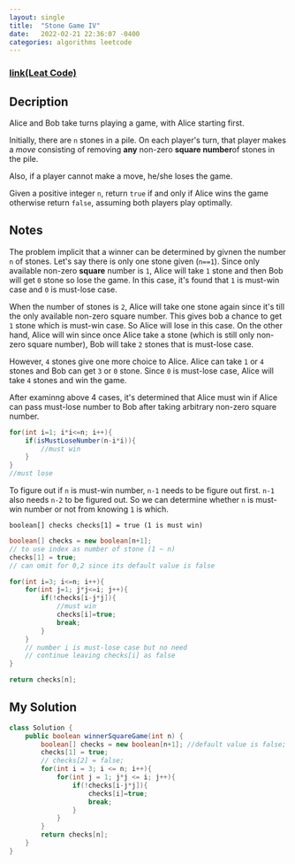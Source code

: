 ```yaml
---
layout: single
title:  "Stone Game IV"
date:   2022-02-21 22:36:07 -0400
categories: algorithms leetcode
---
```

### [link(Leat Code)](https://leetcode.com/problems/stone-game-iv/)
## Decription
Alice and Bob take turns playing a game, with Alice starting first.

Initially, there are `n` stones in a pile. On each player's turn, that player makes a *move* consisting of removing **any** non-zero **square number**of stones in the pile.

Also, if a player cannot make a move, he/she loses the game.

Given a positive integer `n`, return `true` if and only if Alice wins the game otherwise return `false`, assuming both players play optimally.

## Notes
The problem implicit that a winner can be determined by givnen the number `n` of stones. Let's say there is only one stone given (`n==1`). Since only available non-zero **square** number is `1`, Alice will take `1` stone and then Bob will get `0` stone so lose the game. In this case, it's found that `1` is must-win case and `0` is must-lose case. 

When the number of stones is `2`, Alice will take one stone again since it's till the only available non-zero square number. This gives bob a chance to get `1` stone which is must-win case. So Alice will lose in this case. On the other hand, Alice will win since once Alice take a stone (which is still only non-zero square number), Bob will take `2` stones that is must-lose case.

However, `4` stones give one more choice to Alice. Alice can take `1` or `4` stones and Bob can get `3` or `0` stone. Since `0` is must-lose case, Alice will take `4` stones and win the game.

After examinng above 4 cases, it's determined that Alice must win if Alice can pass must-lose number to Bob after taking arbitrary non-zero square number.

```java
for(int i=1; i*i<=n; i++){
    if(isMustLoseNumber(n-i*i)){
        //must win
    }
}
//must lose
```

To figure out if `n` is must-win number, `n-1` needs to be figure out first. `n-1` also needs `n-2` to be figured out. So we can determine whether `n` is must-win number or not from knowing `1` is which.

`boolean[] checks checks[1] = true (1 is must win)`

```java
boolean[] checks = new boolean[n+1];
// to use index as number of stone (1 ~ n)
checks[1] = true;
// can omit for 0,2 since its default value is false

for(int i=3; i<=n; i++){
	for(int j=1; j*j<=i; j++){
		if(!checks[i-j*j]){
			//must win
			checks[i]=true;
			break;
		}
	}
	// number i is must-lose case but no need
	// continue leaving checks[i] as false
}

return checks[n];
```
## My Solution

```java
class Solution {
    public boolean winnerSquareGame(int n) {
        boolean[] checks = new boolean[n+1]; //default value is false;
        checks[1] = true;
        // checks[2] = false;
        for(int i = 3; i <= n; i++){
            for(int j = 1; j*j <= i; j++){
                if(!checks[i-j*j]){
                    checks[i]=true;
                    break;
                }
            }
        }
        return checks[n];
    }
}
```